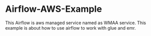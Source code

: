 # Airflow-AWS-Example
This Airflow is aws managed service named as WMAA service.
This example is about how to use airflow to work with glue and emr.
